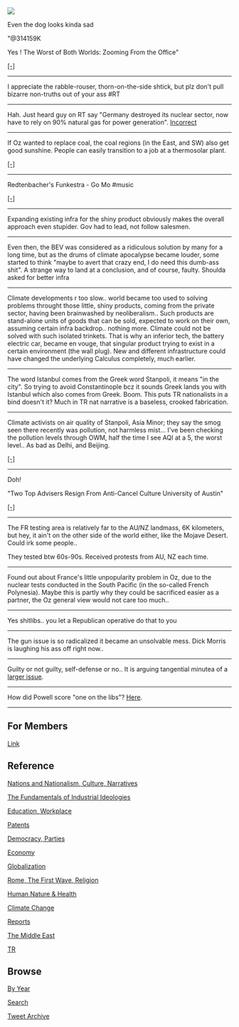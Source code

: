 <img src="https://drive.google.com/uc?export=view&id=1B2wf9R7AMH1d7Vw6e2mucLbIQ5NSjir7"/>


Even the dog looks kinda sad

"@314159K

Yes ! The Worst of Both Worlds: Zooming From the Office"

[[-]](https://twitter.com/314159K/status/1460799696717467653)

---

I appreciate the rabble-rouser, thorn-on-the-side shtick, but plz
don't pull bizarre non-truths out of your ass \#RT

---

Hah. Just heard guy on RT say "Germany destroyed its nuclear sector,
now have to rely on 90% natural gas for power generation". [Incorrect](https://pbs.twimg.com/media/FEYfMPoWYAEUpOs?format=jpg&name=small)

---

If Oz wanted to replace coal, the coal regions (in the East, and SW)
also get good sunshine. People can easily transition to a job at a
thermosolar plant.

[[-]](https://pbs.twimg.com/media/FENtnFlWUAIDbMK?format=jpg&name=small)

---

Redtenbacher's Funkestra - Go Mo \#music

[[-]](https://youtu.be/OOIfTsrG0EU)

---

Expanding existing infra for the shiny product obviously makes the
overall approach even stupider. Gov had to lead, not follow salesmen.

---

Even then, the BEV was considered as a ridiculous solution by many for
a long time, but as the drums of climate apocalypse became louder,
some started to think "maybe to avert that crazy end, I do need this
dumb-ass shit". A strange way to land at a conclusion, and of course,
faulty. Shoulda asked for better infra

---

Climate developments r too slow.. world became too used to solving
problems throught those little, shiny products, coming from the
private sector, having been brainwashed by neoliberalism.. Such
products are stand-alone units of goods that can be sold, expected to
work on their own, assuming certain infra backdrop.. nothing
more. Climate could not be solved with such isolated trinkets. That is
why an inferior tech, the battery electric car, became en vouge, that
singular product trying to exist in a certain environment (the wall
plug). New and different infrastructure could have changed the
underlying Calculus completely, much earlier.

---

The word Istanbul comes from the Greek word Stanpoli, it means "in the
city". So trying to avoid Constantinople bcz it sounds Greek lands you
with Istanbul which also comes from Greek. Boom. This puts TR
nationalists in a bind doesn't it? Much in TR nat narrative is a
baseless, crooked fabrication.

---

Climate activists on air quality of Stanpoli, Asia Minor; they say the
smog seen there recently was pollution, not harmless mist... I've been
checking the pollution levels through OWM, half the time I see AQI at
a 5, the worst level.. As bad as Delhi, and Beijing.

[[-]](https://mobile.twitter.com/euronews_tr/status/1458086790083096580)

---

Doh!

"Two Top Advisers Resign From Anti-Cancel Culture University of Austin"

[[-]](https://www.thedailybeast.com/robert-zimmer-steven-pinker-resign-from-university-of-austins-advisory-board)

---

The FR testing area is relatively far to the AU/NZ landmass, 6K
kilometers, but hey, it ain't on the other side of the world either,
like the Mojave Desert. Could irk some people..

They tested btw 60s-90s. Received protests from AU, NZ each time.

---

Found out about France's little unpopularity problem in Oz, due to the
nuclear tests conducted in the South Pacific (in the so-called French
Polynesia). Maybe this is partly why they could be sacrificed easier
as a partner, the Oz general view would not care too much..

---

Yes shitlibs.. you let a Republican operative do that to you

---

The gun issue is so radicalized it became an unsolvable mess. Dick
Morris is laughing his ass off right now..

---

Guilty or not guilty, self-defense or no.. It is arguing tangential minutea
of a [larger issue](https://www.theglobeandmail.com/opinion/editorials/article-a-trial-in-wisconsin-and-a-reminder-about-whats-right-with-canadian).

---

How did Powell score "one on the libs"? [Here](2021/10/all-too-human.md#gaysinmil).

---

## For Members

[Link](https://thirdwave-members.herokuapp.com)

## Reference

[Nations and Nationalism, Culture, Narratives](/2013/02/nations-and-nationalism.md)

[The Fundamentals of Industrial Ideologies](/2011/04/fundamentals-of-industrial-ideologies.md)

[Education, Workplace](2017/09/education-workplace.md)

[Patents](/2018/09/patents.md)

[Democracy, Parties](/2016/11/democracy.md)

[Economy](/2018/05/economy.md)

[Globalization](/2018/09/globalization.md)

[Rome, The First Wave, Religion](/2017/12/rome.md)

[Human Nature & Health](/2020/07/human-nature.md)

[Climate Change](/2018/12/climate.md)

[Reports](/2019/05/reports.md)

[The Middle East](/2019/07/middleeast.md)

[TR](../tr)

## Browse

[By Year](years.md)

[Search](search.html)

[Tweet Archive](/tweets/README.md)


